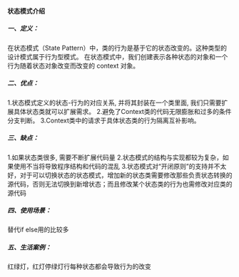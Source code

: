 #### 状态模式介绍

##### 一、定义：
在状态模式（State Pattern）中，类的行为是基于它的状态改变的。这种类型的设计模式属于行为型模式。
在状态模式中，我们创建表示各种状态的对象和一个行为随着状态对象改变而改变的 context 对象。

##### 二、优点：
1.状态模式定义的状态-行为的对应关系, 并将其封装在一个类里面, 我们只需要扩展具体状态类就可以扩展需求。
2.避免了Context类的代码无限膨胀和过多的条件分支判断。
3.Context类中的请求于具体状态类的行为隔离互补影响。

##### 三、缺点：
1.如果状态类很多, 需要不断扩展代码量
2.状态模式的结构与实现都较为复杂，如果使用不当将导致程序结构和代码的混乱
3.状态模式对“开闭原则”的支持并不太好，对于可以切换状态的状态模式，增加新的状态类需要修改那些负责状态转换的源代码，否则无法切换到新增状态；而且修改某个状态类的行为也需修改对应类的源代码

##### 四、使用场景：
替代if else用的比较多

##### 五、生活案例：
红绿灯，红灯停绿灯行每种状态都会导致行为的改变
